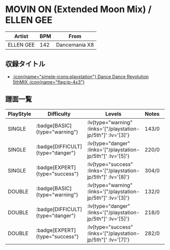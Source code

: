 # MOVIN ON (Extended Moon Mix) / ELLEN GEE

|Artist|BPM|From|
|------|---|----|
|ELLEN GEE|142|Dancemania X8|

## 収録タイトル

- [ :icon{name="simple-icons:playstation"} Dance Dance Revolution 5thMIX :icon{name="flag:jp-4x3"} ](/playstation-jp/5th)

## 譜面一覧

|PlayStyle|Difficulty|Levels|Notes|Movie|
|---------|----------|------|-----|-----|
|SINGLE| :badge[BASIC]{type="warning"} | :lv{type="warning" :links='["/playstation-jp/5th"]' :lv='[3]'} |143/0||
|SINGLE| :badge[DIFFICULT]{type="danger"} | :lv{type="danger" :links='["/playstation-jp/5th"]' :lv='[5]'} |220/0||
|SINGLE| :badge[EXPERT]{type="success"} | :lv{type="success" :links='["/playstation-jp/5th"]' :lv='[8]'} |304/0||
|DOUBLE| :badge[BASIC]{type="warning"} | :lv{type="warning" :links='["/playstation-jp/5th"]' :lv='[3]'} |132/0||
|DOUBLE| :badge[DIFFICULT]{type="danger"} | :lv{type="danger" :links='["/playstation-jp/5th"]' :lv='[5]'} |218/0||
|DOUBLE| :badge[EXPERT]{type="success"} | :lv{type="success" :links='["/playstation-jp/5th"]' :lv='[7]'} |282/0||
